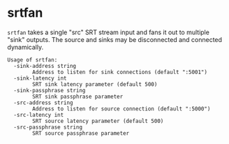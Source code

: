 # srtfan

`srtfan` takes a single "src" SRT stream input and fans it out to multiple "sink" outputs. The source and sinks may be disconnected and connected dynamically.

```
Usage of srtfan:
  -sink-address string
        Address to listen for sink connections (default ":5001")
  -sink-latency int
        SRT sink latency parameter (default 500)
  -sink-passphrase string
        SRT sink passphrase parameter
  -src-address string
        Address to listen for source connection (default ":5000")
  -src-latency int
        SRT source latency parameter (default 500)
  -src-passphrase string
        SRT source passphrase parameter
```
